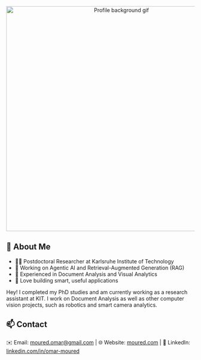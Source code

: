 <div align="center">
  <a href="https://linkedin.com/in/omar-moured/">
    <img src="https://raw.githubusercontent.com/moured/moured/master/github_profile_background.gif?v=2" alt="Profile background gif" width="600">
  </a>
</div>

## 💫 About Me

- 🧑‍🔬 Postdoctoral Researcher at Karlsruhe Institute of Technology
- 🤖 Working on Agentic AI and Retrieval-Augmented Generation (RAG)
- 📄 Experienced in Document Analysis and Visual Analytics
- 🚀 Love building smart, useful applications
  
Hey! I completed my PhD studies and am currently working as a research assistant at KIT. I work on Document Analysis as well as other computer vision projects, such as robotics and smart camera analytics.

## 📫 Contact

✉️ Email: [moured.omar@gmail.com](mailto:moured.omar@gmail.com) | 🌐 Website: [moured.com](https://moured.com) | 💼 LinkedIn: [linkedin.com/in/omar-moured](https://linkedin.com/in/omar-moured)
